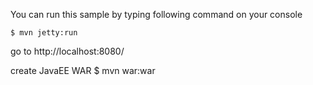 You can run this sample by typing following command on your console

```
$ mvn jetty:run
```

go to http://localhost:8080/

create JavaEE WAR
$ mvn war:war


